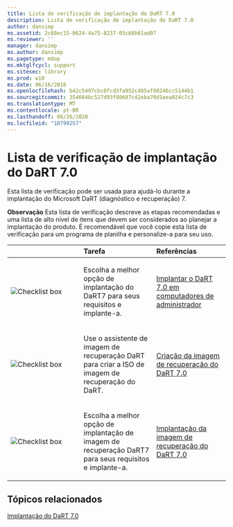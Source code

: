 ```yaml
---
title: Lista de verificação de implantação do DaRT 7.0
description: Lista de verificação de implantação do DaRT 7.0
author: dansimp
ms.assetid: 2c68ec15-0624-4a75-8237-05c68b61ad07
ms.reviewer: ''
manager: dansimp
ms.author: dansimp
ms.pagetype: mdop
ms.mktglfcycl: support
ms.sitesec: library
ms.prod: w10
ms.date: 06/16/2016
ms.openlocfilehash: b42c5497cbc0fcd3fa952c485af08246cc5144b1
ms.sourcegitcommit: 354664bc527d93f80687cd2eba70d1eea024c7c3
ms.translationtype: MT
ms.contentlocale: pt-BR
ms.lasthandoff: 06/26/2020
ms.locfileid: "10799257"
---
```

# Lista de verificação de implantação do DaRT 7.0


Esta lista de verificação pode ser usada para ajudá-lo durante a implantação do Microsoft DaRT (diagnóstico e recuperação) 7.

**Observação**  Esta lista de verificação descreve as etapas recomendadas e uma lista de alto nível de itens que devem ser considerados ao planejar a implantação do produto. É recomendável que você copie esta lista de verificação para um programa de planilha e personalize-a para seu uso.

 

<table>
<colgroup>
<col width="33%" />
<col width="33%" />
<col width="33%" />
</colgroup>
<thead>
<tr class="header">
<th align="left"></th>
<th align="left">Tarefa</th>
<th align="left">Referências</th>
</tr>
</thead>
<tbody>
<tr class="odd">
<td align="left"><img src="images/checklistbox.gif" alt="Checklist box" /></td>
<td align="left"><p>Escolha a melhor opção de implantação do DaRT7 para seus requisitos e implante-a.</p></td>
<td align="left"><p><a href="deploying-dart-70-to-administrator-computers-dart-7.md" data-raw-source="[Deploying DaRT 7.0 to Administrator Computers](deploying-dart-70-to-administrator-computers-dart-7.md)">Implantar o DaRT 7.0 em computadores de administrador</a></p></td>
</tr>
<tr class="even">
<td align="left"><img src="images/checklistbox.gif" alt="Checklist box" /></td>
<td align="left"><p>Use o assistente de imagem de recuperação DaRT para criar a ISO de imagem de recuperação do DaRT.</p></td>
<td align="left"><p><a href="creating-the-dart-70-recovery-image-dart-7.md" data-raw-source="[Creating the DaRT 7.0 Recovery Image](creating-the-dart-70-recovery-image-dart-7.md)">Criação da imagem de recuperação do DaRT 7.0</a></p></td>
</tr>
<tr class="odd">
<td align="left"><img src="images/checklistbox.gif" alt="Checklist box" /></td>
<td align="left"><p>Escolha a melhor opção de implantação de imagem de recuperação DaRT7 para seus requisitos e implante-a.</p></td>
<td align="left"><p><a href="deploying-the-dart-70-recovery-image-dart-7.md" data-raw-source="[Deploying the DaRT 7.0 Recovery Image](deploying-the-dart-70-recovery-image-dart-7.md)">Implantação da imagem de recuperação do DaRT 7.0</a></p></td>
</tr>
</tbody>
</table>

 

## Tópicos relacionados


[Implantação do DaRT 7.0](deploying-dart-70-new-ia.md)

 

 





